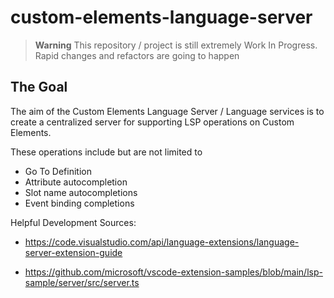# custom-elements-language-server

> **Warning**
> This repository / project is still extremely Work In Progress. Rapid changes and refactors are going to happen


## The Goal

The aim of the Custom Elements Language Server / Language services is to create a centralized server for supporting LSP operations on Custom Elements.

These operations include but are not limited to

- Go To Definition
- Attribute autocompletion
- Slot name autocompletions
- Event binding completions


Helpful Development Sources:

- https://code.visualstudio.com/api/language-extensions/language-server-extension-guide

- https://github.com/microsoft/vscode-extension-samples/blob/main/lsp-sample/server/src/server.ts
